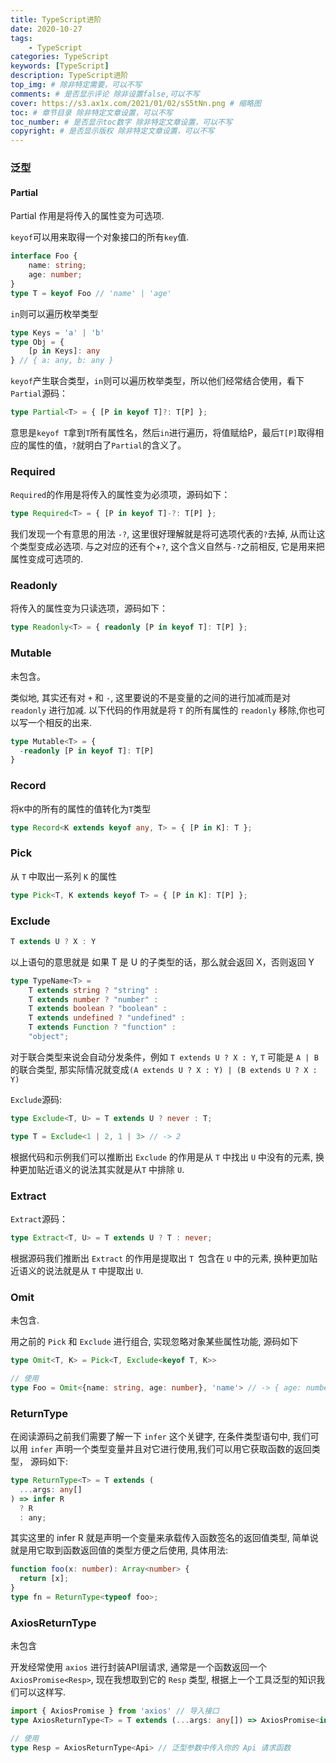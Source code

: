 ```yaml
---
title: TypeScript进阶
date: 2020-10-27
tags: 
    - TypeScript
categories: TypeScript
keywords: [TypeScript]
description: TypeScript进阶
top_img: # 除非特定需要，可以不写
comments: # 是否显示评论 除非设置false,可以不写
cover: https://s3.ax1x.com/2021/01/02/sS5tNn.png # 缩略图
toc: # 章节目录 除非特定文章设置，可以不写
toc_number: # 是否显示toc数字 除非特定文章设置，可以不写
copyright: # 是否显示版权 除非特定文章设置，可以不写
---
```


### 泛型
#### Partial <P>
Partial 作用是将传入的属性变为可选项.

`keyof`可以用来取得一个对象接口的所有`key`值.
```ts
interface Foo {
    name: string;
    age: number;
}
type T = keyof Foo // 'name' | 'age'
```

`in`则可以遍历枚举类型
```ts
type Keys = 'a' | 'b'
type Obj = {
    [p in Keys]: any
} // { a: any, b: any }
```

`keyof`产生联合类型，`in`则可以遍历枚举类型，所以他们经常结合使用，看下`Partial`源码：
```ts
type Partial<T> = { [P in keyof T]?: T[P] };
```
意思是`keyof T`拿到`T`所有属性名，然后`in`进行遍历，将值赋给P，最后`T[P]`取得相应的属性的值，`?`就明白了`Partial`的含义了。


### Required
`Required`的作用是将传入的属性变为必须项，源码如下：
```ts
type Required<T> = { [P in keyof T]-?: T[P] };
```
我们发现一个有意思的用法 `-?`, 这里很好理解就是将可选项代表的`?`去掉, 从而让这个类型变成必选项. 与之对应的还有个+`?`, 这个含义自然与`-?`之前相反, 它是用来把属性变成可选项的.


### Readonly
将传入的属性变为只读选项，源码如下：
```ts
type Readonly<T> = { readonly [P in keyof T]: T[P] };
```


### Mutable
未包含。

类似地, 其实还有对 `+` 和 `-`, 这里要说的不是变量的之间的进行加减而是对 `readonly` 进行加减.
以下代码的作用就是将 `T` 的所有属性的 `readonly` 移除,你也可以写一个相反的出来.
```ts
type Mutable<T> = {
  -readonly [P in keyof T]: T[P]
}
```


### Record
将`K`中的所有的属性的值转化为`T`类型
```ts
type Record<K extends keyof any, T> = { [P in K]: T };
```


### Pick
从 `T` 中取出一系列 `K` 的属性
```ts
type Pick<T, K extends keyof T> = { [P in K]: T[P] };
```


### Exclude
```ts
T extends U ? X : Y
```
以上语句的意思就是 如果 T 是 U 的子类型的话，那么就会返回 X，否则返回 Y

```ts
type TypeName<T> =
    T extends string ? "string" :
    T extends number ? "number" :
    T extends boolean ? "boolean" :
    T extends undefined ? "undefined" :
    T extends Function ? "function" :
    "object";
```

对于联合类型来说会自动分发条件，例如 `T extends U ? X : Y`, `T` 可能是 `A | B` 的联合类型, 那实际情况就变成`(A extends U ? X : Y) | (B extends U ? X : Y)`

`Exclude`源码:
```ts
type Exclude<T, U> = T extends U ? never : T;

type T = Exclude<1 | 2, 1 | 3> // -> 2
```
根据代码和示例我们可以推断出 `Exclude` 的作用是从 `T` 中找出 `U` 中没有的元素, 换种更加贴近语义的说法其实就是从`T` 中排除 `U`.


### Extract
`Extract`源码：
```ts
type Extract<T, U> = T extends U ? T : never;
```
根据源码我们推断出 `Extract` 的作用是提取出 `T `包含在 `U` 中的元素, 换种更加贴近语义的说法就是从 `T` 中提取出 `U`.


### Omit
未包含.

用之前的 `Pick` 和 `Exclude` 进行组合, 实现忽略对象某些属性功能, 源码如下
```ts
type Omit<T, K> = Pick<T, Exclude<keyof T, K>>

// 使用
type Foo = Omit<{name: string, age: number}, 'name'> // -> { age: number }
```


### ReturnType
在阅读源码之前我们需要了解一下 `infer` 这个关键字, 在条件类型语句中, 我们可以用 `infer` 声明一个类型变量并且对它进行使用,我们可以用它获取函数的返回类型， 源码如下:
```ts
type ReturnType<T> = T extends (
  ...args: any[]
) => infer R
  ? R
  : any;
```
其实这里的 infer R 就是声明一个变量来承载传入函数签名的返回值类型, 简单说就是用它取到函数返回值的类型方便之后使用, 具体用法:
```ts
function foo(x: number): Array<number> {
  return [x];
}
type fn = ReturnType<typeof foo>;
```


### AxiosReturnType
未包含

开发经常使用 `axios` 进行封装API层请求, 通常是一个函数返回一个 `AxiosPromise<Resp>`, 现在我想取到它的 `Resp` 类型, 根据上一个工具泛型的知识我们可以这样写.
```ts
import { AxiosPromise } from 'axios' // 导入接口
type AxiosReturnType<T> = T extends (...args: any[]) => AxiosPromise<infer R> ? R : any

// 使用
type Resp = AxiosReturnType<Api> // 泛型参数中传入你的 Api 请求函数
```







<br>
<br>
<br>
